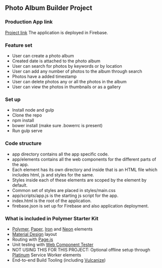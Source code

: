## Photo Album Builder Project

### Production App link
[Project link](https://viv-project.firebaseapp.com/)
The application is deployed in Firebase.

### Feature set
* User can create a photo album
* Created date is attached to the photo album
* User can search for photos by keywords or by location
* User can add any number of photos to the album through search
* Photos have a added timestamp
* User can delete photos any or all the photos in the album
* User can view the photos in thumbnails or as a gallery

### Set up
* Install node and gulp
* Clone the repo
* npm install
* bower install (make sure .bowerrc is present)
* Run gulp serve

### Code structure
* app directory contains all the app specific code.
* app/elements contains all the web components for the different parts of the app.
* Each element has its own directory and inside that is an HTML file which includes html, js and styles for the same.
* Styles inside each of these elements are scoped by the element by default.
* Common set of styles are placed in styles/main.css
* app/scripts/app.js is the starting js script for the app.
* index.html is the root of the application.
* firebase.json is set up for Firebase and also application deployment.

### What is included in Polymer Starter Kit
* [Polymer](http://polymer-project.org), [Paper](https://elements.polymer-project.org/browse?package=paper-elements), [Iron](https://elements.polymer-project.org/browse?package=iron-elements) and [Neon](https://elements.polymer-project.org/browse?package=neon-elements) elements
* [Material Design](http://www.google.com/design/spec/material-design/introduction.html) layout
* Routing with [Page.js](https://visionmedia.github.io/page.js/)
* Unit testing with [Web Component Tester](https://github.com/Polymer/web-component-tester)
* NOT USING THIS FOR THIS PROJECT: Optional offline setup through [Platinum](https://elements.polymer-project.org/browse?package=platinum-elements) Service Worker elements
* End-to-end Build Tooling (including [Vulcanize](https://github.com/Polymer/vulcanize))
